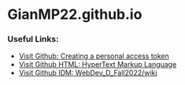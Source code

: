 # GianMP22.github.io
<html>
	<head>
		<meta charset="utf-8">
		<h3>Useful Links:</h3>
	</head>
	<body>
		<ul>
			<li> <a href="https://docs.github.com/en/authentication/keeping-your-account-and-data-secure/creating-a-personal-access-token#creating-a-token">Visit Github: Creating a personal access token</a>
			</li>
			<li> <a href="https://developer.mozilla.org/en-US/docs/Web/HTML">Visit Github HTML: HyperText Markup Language</a>
			</li>
			<li> <a href="https://github.com/IDMNYU/webDev_B_Fall2022/wiki">Visit Github IDM: WebDev_D_Fall2022/wiki</a>
			</li>
		</ul>
	</body>
</html>
